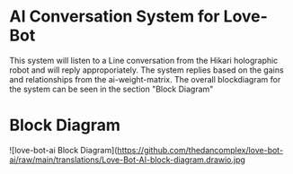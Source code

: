# AI Conversation System for Love-Bot
This system will listen to a Line conversation from the Hikari holographic robot and will reply approporiately. The system replies based on the gains and relationships from the ai-weight-matrix.  The overall blockdiagram for the system can be seen in the section "Block Diagram"


# Block Diagram
![love-bot-ai Block Diagram](https://github.com/thedancomplex/love-bot-ai/raw/main/translations/Love-Bot-AI-block-diagram.drawio.jpg

